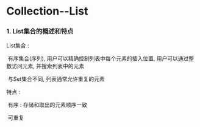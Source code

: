 # Collection--List

### 1. List集合的概述和特点

List集合 : 

​	有序集合(序列), 用户可以精确控制列表中每个元素的插入位置, 用户可以通过整数访问元素, 并搜索列表中的元素

​	与Set集合不同, 列表通常允许重复的元素



特点 : 

​	有序 : 存储和取出的元素顺序一致

​	可重复